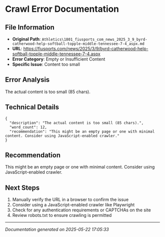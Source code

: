 # Crawl Error Documentation

## File Information
- **Original Path**: `Athletics\1801_fiusports_com_news_2025_3_9_byrd-catherwood-help-softball-topple-middle-tennessee-7-4_aspx.md`
- **URL**: https://fiusports.com/news/2025/3/9/byrd-catherwood-help-softball-topple-middle-tennessee-7-4.aspx
- **Error Category**: Empty or Insufficient Content
- **Specific Issue**: Content too small

## Error Analysis
The actual content is too small (85 chars).

## Technical Details
```
{
  "description": "The actual content is too small (85 chars).",
  "word_count": 12,
  "recommendation": "This might be an empty page or one with minimal content. Consider using JavaScript-enabled crawler."
}
```

## Recommendation
This might be an empty page or one with minimal content. Consider using JavaScript-enabled crawler.

## Next Steps
1. Manually verify the URL in a browser to confirm the issue
2. Consider using a JavaScript-enabled crawler like Playwright
3. Check for any authentication requirements or CAPTCHAs on the site
4. Review robots.txt to ensure crawling is permitted

---
*Documentation generated on 2025-05-22 17:05:33*
